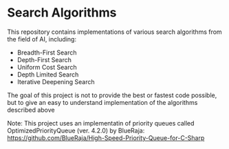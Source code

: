# Search Algorithms
This repository contains implementations of various search algorithms from the field of AI, including:

- Breadth-First Search
- Depth-First Search
- Uniform Cost Search
- Depth Limited Search
- Iterative Deepening Search

The goal of this project is not to provide the best or fastest code possible, but to give an easy to understand implementation of the algorithms described above

Note: This project uses an implementatin of priority queues called OptimizedPriorityQueue (ver. 4.2.0) by BlueRaja: https://github.com/BlueRaja/High-Speed-Priority-Queue-for-C-Sharp
